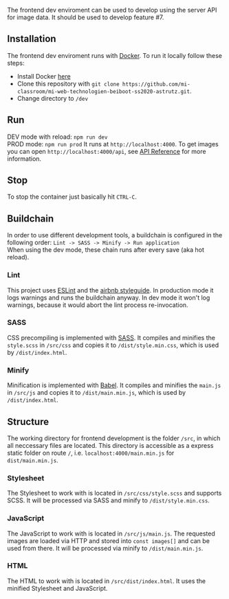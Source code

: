 The frontend dev enviroment can be used to develop using the server API for image data. It should be used to develop feature #7.

## Installation

The frontend dev enviroment runs with [Docker](https://www.docker.com/). To run it locally follow these steps:

* Install Docker [here](https://docs.docker.com/get-docker/)
* Clone this repository with `git clone https://github.com/mi-classroom/mi-web-technologien-beiboot-ss2020-astrutz.git`.
* Change directory to `/dev`

## Run
DEV mode with reload: `npm run dev`  
PROD mode: `npm run prod`
It runs at `http://localhost:4000`. To get images you can open `http://localhost:4000/api`, see [API Reference](https://github.com/mi-classroom/mi-web-technologien-beiboot-ss2020-astrutz#api-reference) for more information.

## Stop
To stop the container just basically hit `CTRL-C`.

## Buildchain
In order to use different development tools, a buildchain is configured in the following order:
`Lint -> SASS -> Minify -> Run application`  
When using the dev mode, these chain runs after every save (aka hot reload).

### Lint
This project uses [ESLint](https://eslint.org/docs/user-guide/getting-started) and the [airbnb styleguide](https://github.com/airbnb/javascript). In production mode it logs warnings and runs the buildchain anyway. In dev mode it won't log warnings, because it would abort the lint process re-invocation.

### SASS
CSS precompiling is implemented with [SASS](https://www.npmjs.com/package/sass). It compiles and minifies the `style.scss` in `/src/css` and copies it to `/dist/style.min.css`, which is used by `/dist/index.html`.

### Minify
Minification is implemented with [Babel](https://babeljs.io/). It compiles and minifies the `main.js` in `/src/js` and copies it to `/dist/main.min.js`, which is used by `/dist/index.html`.

## Structure
The working directory for frontend development is the folder `/src`, in which all neccessary files are located. This directory is accessible as a express static folder on route `/`, i.e. `localhost:4000/main.min.js` for `dist/main.min.js`.

### Stylesheet
The Stylesheet to work with is located in `/src/css/style.scss` and supports SCSS. It will be processed via SASS and minify to `/dist/style.min.css`.

### JavaScript
The JavaScript to work with is located in `/src/js/main.js`. The requested images are loaded via HTTP and stored into `const images[]` and can be used from there. It will be processed via minify to `/dist/main.min.js`.

### HTML
The HTML to work with is located in `/src/dist/index.html`. It uses the minified Stylesheet and JavaScript. 
